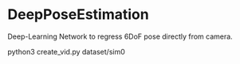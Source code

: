 # DeepPoseEstimation
Deep-Learning Network to regress 6DoF pose directly from camera.


python3 create_vid.py dataset/sim0

